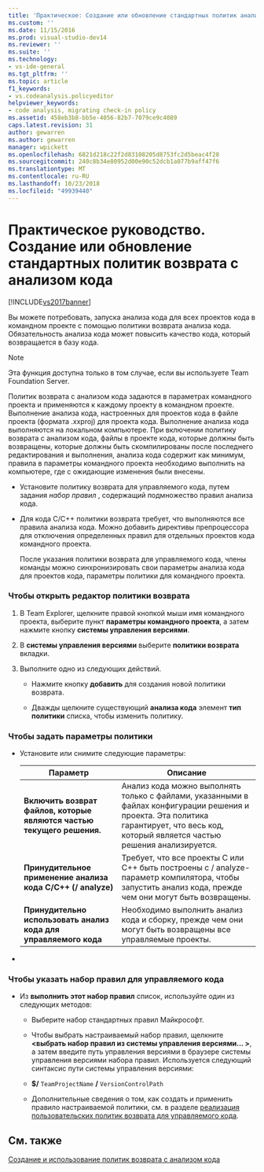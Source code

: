 ```yaml
---
title: 'Практическое: Создание или обновление стандартных политик анализом кода возврата | Документация Майкрософт'
ms.custom: ''
ms.date: 11/15/2016
ms.prod: visual-studio-dev14
ms.reviewer: ''
ms.suite: ''
ms.technology:
- vs-ide-general
ms.tgt_pltfrm: ''
ms.topic: article
f1_keywords:
- vs.codeanalysis.policyeditor
helpviewer_keywords:
- code analysis, migrating check-in policy
ms.assetid: 458eb3b8-bb5e-4056-82b7-7079ce9c4089
caps.latest.revision: 31
author: gewarren
ms.author: gewarren
manager: wpickett
ms.openlocfilehash: 6821d218c22f2d83108205d8753fc2d5beac4f28
ms.sourcegitcommit: 240c8b34e80952d00e90c52dcb1a077b9aff47f6
ms.translationtype: MT
ms.contentlocale: ru-RU
ms.lasthandoff: 10/23/2018
ms.locfileid: "49939440"
---
```

# <a name="how-to-create-or-update-standard-code-analysis-check-in-policies"></a>Практическое руководство. Создание или обновление стандартных политик возврата с анализом кода
[!INCLUDE[vs2017banner](../includes/vs2017banner.md)]

Вы можете потребовать, запуска анализа кода для всех проектов кода в командном проекте с помощью политики возврата анализа кода. Обязательность анализа кода может повысить качество кода, который возвращается в базу кода.  
  
> [!NOTE]
>  Эта функция доступна только в том случае, если вы используете Team Foundation Server.  
  
 Политик возврата с анализом кода задаются в параметрах командного проекта и применяются к каждому проекту в командном проекте. Выполнение анализа кода, настроенных для проектов кода в файле проекта (формата .xxproj) для проекта кода. Выполнение анализа кода выполняются на локальном компьютере. При включении политику возврата с анализом кода, файлы в проекте кода, которые должны быть возвращены, которые должны быть скомпилированы после последнего редактирования и выполнения, анализа кода содержит как минимум, правила в параметры командного проекта необходимо выполнить на компьютере, где c ожидающие изменения были внесены.  
  
- Установите политику возврата для управляемого кода, путем задания *набор правил* , содержащий подмножество правил анализа кода.  
  
- Для кода C/C++ политики возврата требует, что выполняются все правила анализа кода. Можно добавить директивы препроцессора для отключения определенных правил для отдельных проектов кода командного проекта.  
  
  После указания политики возврата для управляемого кода, члены команды можно синхронизировать свои параметры анализа кода для проектов кода, параметры политики для командного проекта.  
  
### <a name="to-open-the-check-in-policy-editor"></a>Чтобы открыть редактор политики возврата  
  
1.  В Team Explorer, щелкните правой кнопкой мыши имя командного проекта, выберите пункт **параметры командного проекта**, а затем нажмите кнопку **системы управления версиями**.  
  
2.  В **системы управления версиями** выберите **политики возврата** вкладки.  
  
3.  Выполните одно из следующих действий.  
  
    -   Нажмите кнопку **добавить** для создания новой политики возврата.  
  
    -   Дважды щелкните существующий **анализа кода** элемент **тип политики** списка, чтобы изменить политику.  
  
### <a name="to-set-policy-options"></a>Чтобы задать параметры политики  
  
-   Установите или снимите следующие параметры:  
  
    |Параметр|Описание|  
    |------------|-----------------|  
    |**Включить возврат файлов, которые являются частью текущего решения.**|Анализ кода можно выполнять только с файлами, указанными в файлах конфигурации решения и проекта. Эта политика гарантирует, что весь код, который является частью решения анализируется.|  
    |**Принудительное применение анализа кода C/C++ (/ analyze)**|Требует, что все проекты C или C++ быть построены с / analyze-параметр компилятора, чтобы запустить анализ кода, прежде чем они могут быть возвращены.|  
    |**Принудительно использовать анализ кода для управляемого кода**|Необходимо выполнить анализ кода и сборку, прежде чем они могут быть возвращены все управляемые проекты.|  
  
-  
  
### <a name="to-specify-a-managed-rule-set"></a>Чтобы указать набор правил для управляемого кода  
  
-   Из **выполнить этот набор правил** список, используйте один из следующих методов:  
  
    -   Выберите набор стандартных правил Майкрософт.  
  
    -   Чтобы выбрать настраиваемый набор правил, щелкните  **\<выбрать набор правил из системы управления версиями... >**, а затем введите путь управления версиями в браузере системы управления версиями набора правил. Используется следующий синтаксис пути системы управления версиями:  
  
    -   **$/** `TeamProjectName` **/** `VersionControlPath`  
  
    -   Дополнительные сведения о том, как создать и применить правило настраиваемой политики, см. в разделе [реализация пользовательских политик возврата для управляемого кода](../code-quality/implementing-custom-code-analysis-check-in-policies-for-managed-code.md).  
  
## <a name="see-also"></a>См. также  
 [Создание и использование политик возврата с анализом кода](../code-quality/creating-and-using-code-analysis-check-in-policies.md)



